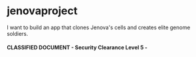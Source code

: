 # jenovaproject
I want to build an app that clones Jenova's cells and creates elite genome soldiers.
#### CLASSIFIED DOCUMENT - Security Clearance Level 5 - 
